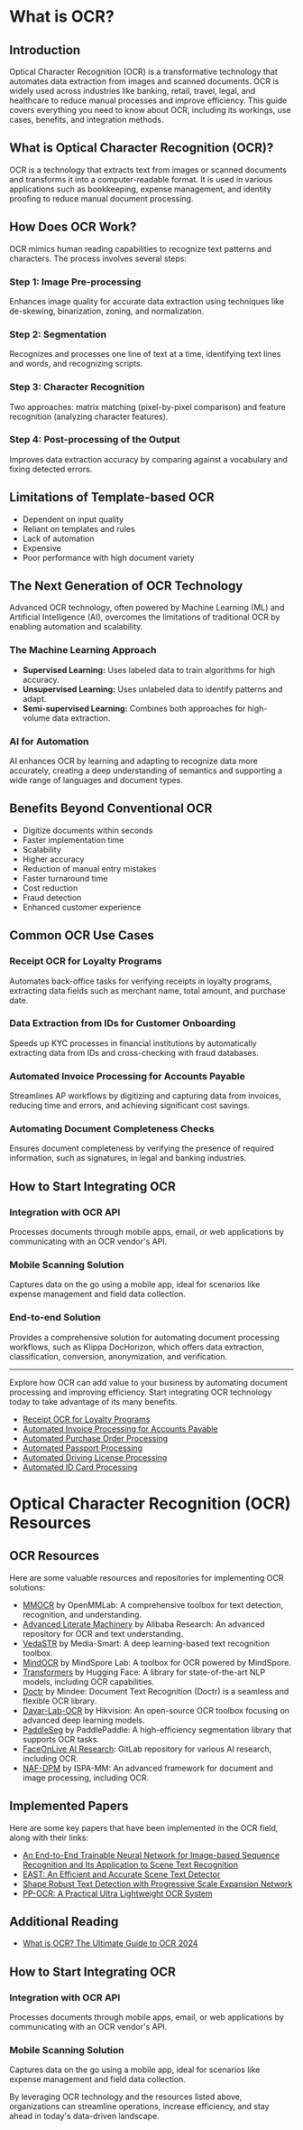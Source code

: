 # What is OCR? 


## Introduction
Optical Character Recognition (OCR) is a transformative technology that automates data extraction from images and scanned documents. OCR is widely used across industries like banking, retail, travel, legal, and healthcare to reduce manual processes and improve efficiency. This guide covers everything you need to know about OCR, including its workings, use cases, benefits, and integration methods.

## What is Optical Character Recognition (OCR)?
OCR is a technology that extracts text from images or scanned documents and transforms it into a computer-readable format. It is used in various applications such as bookkeeping, expense management, and identity proofing to reduce manual document processing.

## How Does OCR Work?
OCR mimics human reading capabilities to recognize text patterns and characters. The process involves several steps:

### Step 1: Image Pre-processing
Enhances image quality for accurate data extraction using techniques like de-skewing, binarization, zoning, and normalization.

### Step 2: Segmentation
Recognizes and processes one line of text at a time, identifying text lines and words, and recognizing scripts.

### Step 3: Character Recognition
Two approaches: matrix matching (pixel-by-pixel comparison) and feature recognition (analyzing character features).

### Step 4: Post-processing of the Output
Improves data extraction accuracy by comparing against a vocabulary and fixing detected errors.

## Limitations of Template-based OCR
- Dependent on input quality
- Reliant on templates and rules
- Lack of automation
- Expensive
- Poor performance with high document variety

## The Next Generation of OCR Technology
Advanced OCR technology, often powered by Machine Learning (ML) and Artificial Intelligence (AI), overcomes the limitations of traditional OCR by enabling automation and scalability.

### The Machine Learning Approach
- **Supervised Learning:** Uses labeled data to train algorithms for high accuracy.
- **Unsupervised Learning:** Uses unlabeled data to identify patterns and adapt.
- **Semi-supervised Learning:** Combines both approaches for high-volume data extraction.

### AI for Automation
AI enhances OCR by learning and adapting to recognize data more accurately, creating a deep understanding of semantics and supporting a wide range of languages and document types.

## Benefits Beyond Conventional OCR
- Digitize documents within seconds
- Faster implementation time
- Scalability
- Higher accuracy
- Reduction of manual entry mistakes
- Faster turnaround time
- Cost reduction
- Fraud detection
- Enhanced customer experience

## Common OCR Use Cases
### Receipt OCR for Loyalty Programs
Automates back-office tasks for verifying receipts in loyalty programs, extracting data fields such as merchant name, total amount, and purchase date.

### Data Extraction from IDs for Customer Onboarding
Speeds up KYC processes in financial institutions by automatically extracting data from IDs and cross-checking with fraud databases.

### Automated Invoice Processing for Accounts Payable
Streamlines AP workflows by digitizing and capturing data from invoices, reducing time and errors, and achieving significant cost savings.

### Automating Document Completeness Checks
Ensures document completeness by verifying the presence of required information, such as signatures, in legal and banking industries.

## How to Start Integrating OCR
### Integration with OCR API
Processes documents through mobile apps, email, or web applications by communicating with an OCR vendor's API.

### Mobile Scanning Solution
Captures data on the go using a mobile app, ideal for scenarios like expense management and field data collection.

### End-to-end Solution
Provides a comprehensive solution for automating document processing workflows, such as Klippa DocHorizon, which offers data extraction, classification, conversion, anonymization, and verification.

---

Explore how OCR can add value to your business by automating document processing and improving efficiency. Start integrating OCR technology today to take advantage of its many benefits.

- [Receipt OCR for Loyalty Programs](https://www.klippa.com/en/ocr/financial-documents/receipts/)
- [Automated Invoice Processing for Accounts Payable](https://www.klippa.com/en/ocr/financial-documents/invoices/)
- [Automated Purchase Order Processing](https://www.klippa.com/en/ocr/financial-documents/purchase-orders/)
- [Automated Passport Processing](https://www.klippa.com/en/ocr/identity-documents/passports/)
- [Automated Driving License Processing](https://www.klippa.com/en/ocr/identity-documents/driving-licenses/)
- [Automated ID Card Processing](https://www.klippa.com/en/ocr/identity-documents/id-cards/)




# Optical Character Recognition (OCR) Resources



## OCR Resources

Here are some valuable resources and repositories for implementing OCR solutions:

- [MMOCR](https://github.com/open-mmlab/mmocr) by OpenMMLab: A comprehensive toolbox for text detection, recognition, and understanding.
- [Advanced Literate Machinery](https://github.com/alibabaresearch/advancedliteratemachinery) by Alibaba Research: An advanced repository for OCR and text understanding.
- [VedaSTR](https://github.com/Media-Smart/vedastr) by Media-Smart: A deep learning-based text recognition toolbox.
- [MindOCR](https://github.com/mindspore-lab/mindocr) by MindSpore Lab: A toolbox for OCR powered by MindSpore.
- [Transformers](https://github.com/huggingface/transformers) by Hugging Face: A library for state-of-the-art NLP models, including OCR capabilities.
- [Doctr](https://github.com/mindee/doctr) by Mindee: Document Text Recognition (Doctr) is a seamless and flexible OCR library.
- [Davar-Lab-OCR](https://github.com/hikopensource/davar-lab-ocr) by Hikvision: An open-source OCR toolbox focusing on advanced deep learning models.
- [PaddleSeg](https://github.com/PaddlePaddle/PaddleSeg) by PaddlePaddle: A high-efficiency segmentation library that supports OCR tasks.
- [FaceOnLive AI Research](https://gitlab.com/faceonlive/ai-research): GitLab repository for various AI research, including OCR.
- [NAF-DPM](https://github.com/ispamm/naf-dpm) by ISPA-MM: An advanced framework for document and image processing, including OCR.

## Implemented Papers

Here are some key papers that have been implemented in the OCR field, along with their links:

- [An End-to-End Trainable Neural Network for Image-based Sequence Recognition and Its Application to Scene Text Recognition](https://arxiv.org/pdf/1507.05717v1)
- [EAST: An Efficient and Accurate Scene Text Detector](https://arxiv.org/pdf/1704.03155v2)
- [Shape Robust Text Detection with Progressive Scale Expansion Network](https://arxiv.org/pdf/1903.12473v2)
- [PP-OCR: A Practical Ultra Lightweight OCR System](https://arxiv.org/pdf/2009.09941v3)


## Additional Reading

- [What is OCR? The Ultimate Guide to OCR 2024](https://www.klippa.com/en/blog/information/what-is-ocr/)

## How to Start Integrating OCR

### Integration with OCR API
Processes documents through mobile apps, email, or web applications by communicating with an OCR vendor's API.

### Mobile Scanning Solution
Captures data on the go using a mobile app, ideal for scenarios like expense management and field data collection.



By leveraging OCR technology and the resources listed above, organizations can streamline operations, increase efficiency, and stay ahead in today's data-driven landscape.



